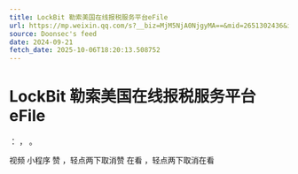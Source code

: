 ```yaml
---
title: LockBit 勒索美国在线报税服务平台eFile
url: https://mp.weixin.qq.com/s?__biz=MjM5NjA0NjgyMA==&mid=2651302436&idx=3&sn=b6f034c2ff41e22355561d195b92e109
source: Doonsec's feed
date: 2024-09-21
fetch_date: 2025-10-06T18:20:13.508752
---
```


# LockBit 勒索美国在线报税服务平台eFile

：
，
。

视频
小程序
赞
，轻点两下取消赞
在看
，轻点两下取消在看